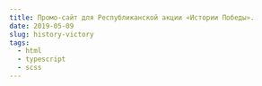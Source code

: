 ```yaml
---
title: Промо-сайт для Республиканской акции «Истории Победы».
date: 2019-05-09
slug: history-victory
tags:
  - html
  - typescript
  - scss
---
```

